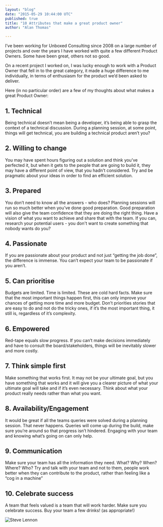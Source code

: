 ```yaml
---
layout: "blog"
date: "2015-05-29 10:44:00 UTC"
published: true
title: "10 Attributes that make a great product owner"
author: "Alan Thomas"

---
```


I’ve been working for Unboxed Consulting since 2008 on a large number of projects and over the years I have worked with quite a few different Product Owners. Some have been great, others not so good.  On a recent project I worked on, I was lucky enough to work with a Product Owner that fell in to the great category, it made a huge difference to me individually, in terms of enthusiasm for the product we’d been asked to deliver.  Here (in no particular order) are a few of my thoughts about what makes a great Product Owner:  ## 1. Technical  Being technical doesn’t mean being a developer, it’s being able to grasp the context of a technical discussion. During a planning session, at some point, things will get technical, you are building a technical product aren’t you?  ## 2. Willing to change  You may have spent hours figuring out a solution and think you’ve perfected it, but when it gets to the people that are going to build it, they may have a different point of view, that you hadn’t considered. Try and be pragmatic about your ideas in order to find an efficient solution.  ## 3. Prepared  You don’t need to know all the answers - who does? Planning sessions will run so much better when you’ve done good preparation. Good preparation will also give the team confidence that they are doing the right thing. Have a vision of what you want to achieve and share that with the team. If you can, research your potential users - you don't want to create something that nobody wants do you?  ## 4. Passionate  If you are passionate about your product and not just “getting the job done”, the difference is immense. You can’t expect your team to be passionate if you aren’t.  ## 5. Can prioritise  Budgets are limited. Time is limited. These are cold hard facts. Make sure that the most important things happen first, this can only improve your chances of getting more time and more budget. Don’t priorities stories that are easy to do and not do the tricky ones, if it’s the most important thing, it still is, regardless of it’s complexity.  ## 6. Empowered  Red-tape equals slow progress. If you can’t make decisions immediately and have to consult the board/stakeholders, things will be inevitably slower and more costly.  ## 7. Think simple first  Make something that works first. It may not be your ultimate goal, but you have something that works and it will give you a clearer picture of what your ultimate goal will take and if it’s even necessary. Think about what your product really needs rather than what you want.  ## 8. Availability/Engagement  It would be great if all the teams queries were solved during a planning session. That never happens. Queries will come up during the build, make sure you’re around so that progress isn’t hindered. Engaging with your team and knowing what’s going on can only help.  ## 9. Communication  Make sure your team has all the information they need. What? Why? When? Where? Who? Try and talk with your team and not to them, people work better when they can contribute to the product, rather than feeling like a “cog in a machine”  ## 10. Celebrate success  A team that feels valued is a team that will work harder. Make sure you celebrate success. Buy your team a few drinks! (as appropriate!)

![Steve Lennon](http://bit.ly/1HUMXFg)

  

